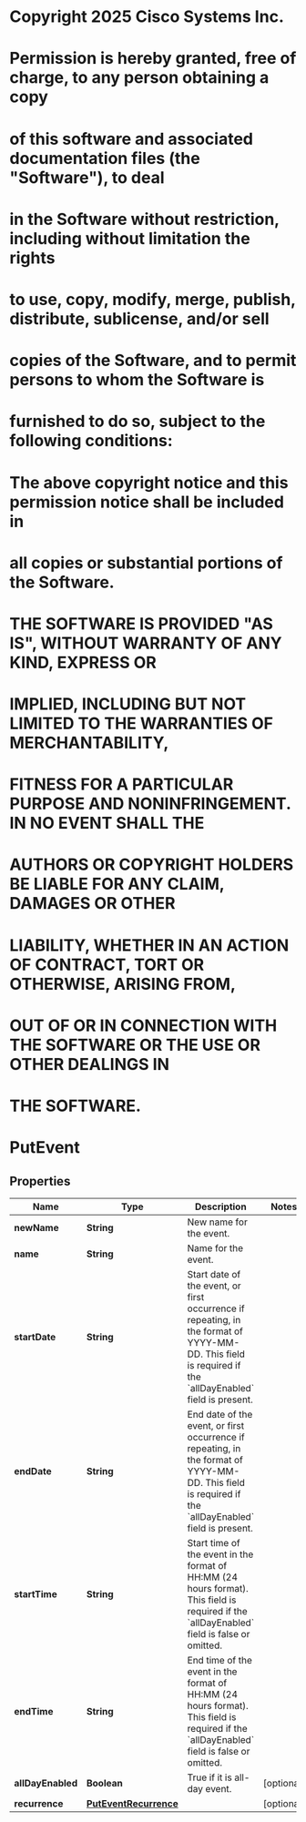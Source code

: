 <!--  Copyright 2025 Cisco Systems Inc.

Permission is hereby granted, free of charge, to any person obtaining a copy
of this software and associated documentation files (the "Software"), to deal
in the Software without restriction, including without limitation the rights
to use, copy, modify, merge, publish, distribute, sublicense, and/or sell
copies of the Software, and to permit persons to whom the Software is
furnished to do so, subject to the following conditions:

The above copyright notice and this permission notice shall be included in
all copies or substantial portions of the Software.

THE SOFTWARE IS PROVIDED "AS IS", WITHOUT WARRANTY OF ANY KIND, EXPRESS OR
IMPLIED, INCLUDING BUT NOT LIMITED TO THE WARRANTIES OF MERCHANTABILITY,
FITNESS FOR A PARTICULAR PURPOSE AND NONINFRINGEMENT. IN NO EVENT SHALL THE
AUTHORS OR COPYRIGHT HOLDERS BE LIABLE FOR ANY CLAIM, DAMAGES OR OTHER
LIABILITY, WHETHER IN AN ACTION OF CONTRACT, TORT OR OTHERWISE, ARISING FROM,
OUT OF OR IN CONNECTION WITH THE SOFTWARE OR THE USE OR OTHER DEALINGS IN
THE SOFTWARE.-->
# Copyright 2025 Cisco Systems Inc.
#
# Permission is hereby granted, free of charge, to any person obtaining a copy
# of this software and associated documentation files (the "Software"), to deal
# in the Software without restriction, including without limitation the rights
# to use, copy, modify, merge, publish, distribute, sublicense, and/or sell
# copies of the Software, and to permit persons to whom the Software is
# furnished to do so, subject to the following conditions:
#
# The above copyright notice and this permission notice shall be included in
# all copies or substantial portions of the Software.
#
# THE SOFTWARE IS PROVIDED "AS IS", WITHOUT WARRANTY OF ANY KIND, EXPRESS OR
# IMPLIED, INCLUDING BUT NOT LIMITED TO THE WARRANTIES OF MERCHANTABILITY,
# FITNESS FOR A PARTICULAR PURPOSE AND NONINFRINGEMENT. IN NO EVENT SHALL THE
# AUTHORS OR COPYRIGHT HOLDERS BE LIABLE FOR ANY CLAIM, DAMAGES OR OTHER
# LIABILITY, WHETHER IN AN ACTION OF CONTRACT, TORT OR OTHERWISE, ARISING FROM,
# OUT OF OR IN CONNECTION WITH THE SOFTWARE OR THE USE OR OTHER DEALINGS IN
# THE SOFTWARE.



# PutEvent


## Properties

| Name | Type | Description | Notes |
|------------ | ------------- | ------------- | -------------|
|**newName** | **String** | New name for the event. |  |
|**name** | **String** | Name for the event. |  |
|**startDate** | **String** | Start date of the event, or first occurrence if repeating, in the format of YYYY-MM-DD.  This field is required if the &#x60;allDayEnabled&#x60; field is present. |  |
|**endDate** | **String** | End date of the event, or first occurrence if repeating, in the format of YYYY-MM-DD.  This field is required if the &#x60;allDayEnabled&#x60; field is present. |  |
|**startTime** | **String** | Start time of the event in the format of HH:MM (24 hours format).  This field is required if the &#x60;allDayEnabled&#x60; field is false or omitted. |  |
|**endTime** | **String** | End time of the event in the format of HH:MM (24 hours format).  This field is required if the &#x60;allDayEnabled&#x60; field is false or omitted. |  |
|**allDayEnabled** | **Boolean** | True if it is all-day event. |  [optional] |
|**recurrence** | [**PutEventRecurrence**](PutEventRecurrence.md) |  |  [optional] |



